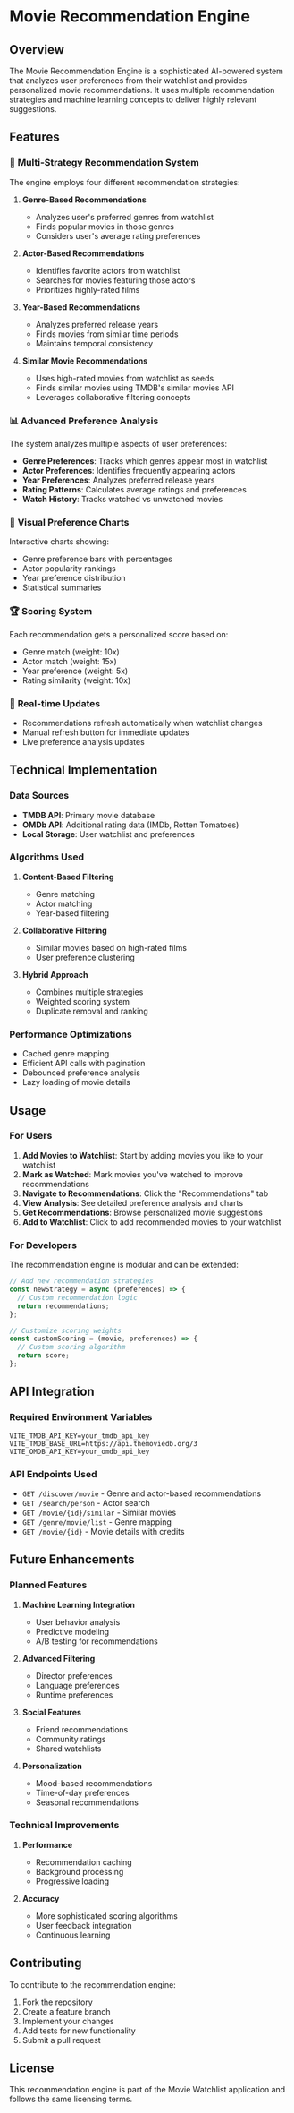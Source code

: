 # Movie Recommendation Engine

## Overview

The Movie Recommendation Engine is a sophisticated AI-powered system that analyzes user preferences from their watchlist and provides personalized movie recommendations. It uses multiple recommendation strategies and machine learning concepts to deliver highly relevant suggestions.

## Features

### 🎯 **Multi-Strategy Recommendation System**

The engine employs four different recommendation strategies:

1. **Genre-Based Recommendations**
   - Analyzes user's preferred genres from watchlist
   - Finds popular movies in those genres
   - Considers user's average rating preferences

2. **Actor-Based Recommendations**
   - Identifies favorite actors from watchlist
   - Searches for movies featuring those actors
   - Prioritizes highly-rated films

3. **Year-Based Recommendations**
   - Analyzes preferred release years
   - Finds movies from similar time periods
   - Maintains temporal consistency

4. **Similar Movie Recommendations**
   - Uses high-rated movies from watchlist as seeds
   - Finds similar movies using TMDB's similar movies API
   - Leverages collaborative filtering concepts

### 📊 **Advanced Preference Analysis**

The system analyzes multiple aspects of user preferences:

- **Genre Preferences**: Tracks which genres appear most in watchlist
- **Actor Preferences**: Identifies frequently appearing actors
- **Year Preferences**: Analyzes preferred release years
- **Rating Patterns**: Calculates average ratings and preferences
- **Watch History**: Tracks watched vs unwatched movies

### 🎨 **Visual Preference Charts**

Interactive charts showing:
- Genre preference bars with percentages
- Actor popularity rankings
- Year preference distribution
- Statistical summaries

### 🏆 **Scoring System**

Each recommendation gets a personalized score based on:
- Genre match (weight: 10x)
- Actor match (weight: 15x)
- Year preference (weight: 5x)
- Rating similarity (weight: 10x)

### 🔄 **Real-time Updates**

- Recommendations refresh automatically when watchlist changes
- Manual refresh button for immediate updates
- Live preference analysis updates

## Technical Implementation

### Data Sources

- **TMDB API**: Primary movie database
- **OMDb API**: Additional rating data (IMDb, Rotten Tomatoes)
- **Local Storage**: User watchlist and preferences

### Algorithms Used

1. **Content-Based Filtering**
   - Genre matching
   - Actor matching
   - Year-based filtering

2. **Collaborative Filtering**
   - Similar movies based on high-rated films
   - User preference clustering

3. **Hybrid Approach**
   - Combines multiple strategies
   - Weighted scoring system
   - Duplicate removal and ranking

### Performance Optimizations

- Cached genre mapping
- Efficient API calls with pagination
- Debounced preference analysis
- Lazy loading of movie details

## Usage

### For Users

1. **Add Movies to Watchlist**: Start by adding movies you like to your watchlist
2. **Mark as Watched**: Mark movies you've watched to improve recommendations
3. **Navigate to Recommendations**: Click the "Recommendations" tab
4. **View Analysis**: See detailed preference analysis and charts
5. **Get Recommendations**: Browse personalized movie suggestions
6. **Add to Watchlist**: Click to add recommended movies to your watchlist

### For Developers

The recommendation engine is modular and can be extended:

```javascript
// Add new recommendation strategies
const newStrategy = async (preferences) => {
  // Custom recommendation logic
  return recommendations;
};

// Customize scoring weights
const customScoring = (movie, preferences) => {
  // Custom scoring algorithm
  return score;
};
```

## API Integration

### Required Environment Variables

```env
VITE_TMDB_API_KEY=your_tmdb_api_key
VITE_TMDB_BASE_URL=https://api.themoviedb.org/3
VITE_OMDB_API_KEY=your_omdb_api_key
```

### API Endpoints Used

- `GET /discover/movie` - Genre and actor-based recommendations
- `GET /search/person` - Actor search
- `GET /movie/{id}/similar` - Similar movies
- `GET /genre/movie/list` - Genre mapping
- `GET /movie/{id}` - Movie details with credits

## Future Enhancements

### Planned Features

1. **Machine Learning Integration**
   - User behavior analysis
   - Predictive modeling
   - A/B testing for recommendations

2. **Advanced Filtering**
   - Director preferences
   - Language preferences
   - Runtime preferences

3. **Social Features**
   - Friend recommendations
   - Community ratings
   - Shared watchlists

4. **Personalization**
   - Mood-based recommendations
   - Time-of-day preferences
   - Seasonal recommendations

### Technical Improvements

1. **Performance**
   - Recommendation caching
   - Background processing
   - Progressive loading

2. **Accuracy**
   - More sophisticated scoring algorithms
   - User feedback integration
   - Continuous learning

## Contributing

To contribute to the recommendation engine:

1. Fork the repository
2. Create a feature branch
3. Implement your changes
4. Add tests for new functionality
5. Submit a pull request

## License

This recommendation engine is part of the Movie Watchlist application and follows the same licensing terms. 